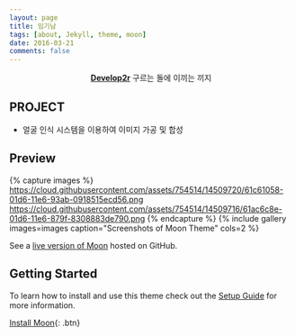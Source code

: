 ```yaml
---
layout: page
title: 임기남
tags: [about, Jekyll, theme, moon]
date: 2016-03-21
comments: false
---
```

    
<center><a href="https://limkinam.github.io/"><b>Develop2r</b></a> 구르는 돌에 이끼는 끼지 </center>

## PROJECT

* 얼굴 인식 시스템을 이용하여 이미지 가공 및 합성 



## Preview

{% capture images %}
    https://cloud.githubusercontent.com/assets/754514/14509720/61c61058-01d6-11e6-93ab-0918515ecd56.png
    https://cloud.githubusercontent.com/assets/754514/14509716/61ac6c8e-01d6-11e6-879f-8308883de790.png
{% endcapture %}
{% include gallery images=images caption="Screenshots of Moon Theme" cols=2 %}

See a [live version of Moon](http://taylantatli.github.io/Moon) hosted on GitHub.

## Getting Started

To learn how to install and use this theme check out the [Setup Guide](http://taylantatli.me/Moon/moon-theme/) for more information.
      
[Install Moon](https://github.com/TaylanTatli/Moon){: .btn}
